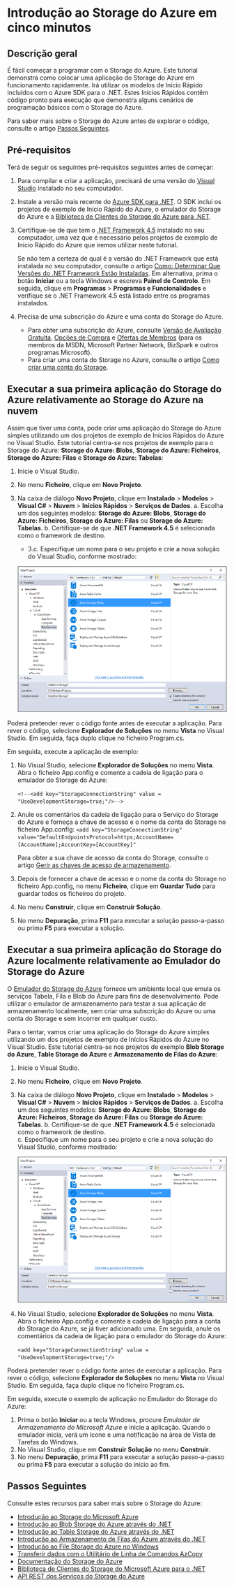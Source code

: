 <properties 
    pageTitle="Introdução ao Storage do Azure em cinco minutos| Microsoft Azure" 
    description="De forma rápida, conhecer melhor os Blobs do Microsoft Azure, as Tabelas e as Filas através dos Inícios Rápidos do Storage do Azure, do Visual Studio e do emulador do Storage do Azure. Execute a sua primeira aplicação do Storage do Azure em cinco minutos." 
    services="storage" 
    documentationCenter=".net" 
    authors="tamram" 
    manager="carmonm" 
    editor="tysonn"/>

<tags 
    ms.service="storage" 
    ms.workload="storage" 
    ms.tgt_pltfrm="na" 
    ms.devlang="dotnet" 
    ms.topic="get-started-article" 
    ms.date="05/23/2016"
    ms.author="tamram"/>

# Introdução ao Storage do Azure em cinco minutos 

## Descrição geral

É fácil começar a programar com o Storage do Azure. Este tutorial demonstra como colocar uma aplicação do Storage do Azure em funcionamento rapidamente. Irá utilizar os modelos de Início Rápido incluídos com o Azure SDK para o .NET. Estes Inícios Rápidos contêm código pronto para execução que demonstra alguns cenários de programação básicos com o Storage do Azure. 

Para saber mais sobre o Storage do Azure antes de explorar o código, consulte o artigo [Passos Seguintes](#next-steps).

## Pré-requisitos

Terá de seguir os seguintes pré-requisitos seguintes antes de começar:

1. Para compilar e criar a aplicação, precisará de uma versão do [Visual Studio](https://www.visualstudio.com/) instalado no seu computador. 

2. Instale a versão mais recente do [Azure SDK para .NET](https://azure.microsoft.com/downloads/). O SDK inclui os projetos de exemplo de Início Rápido do Azure, o emulador do Storage do Azure e a [Biblioteca de Clientes do Storage do Azure para .NET](https://msdn.microsoft.com/library/azure/dn261237.aspx).

3. Certifique-se de que tem o [.NET Framework 4.5](http://www.microsoft.com/download/details.aspx?id=30653) instalado no seu computador, uma vez que é necessário pelos projetos de exemplo de Início Rápido do Azure que iremos utilizar neste tutorial. 

    Se não tem a certeza de qual é a versão do .NET Framework que está instalada no seu computador, consulte o artigo [Como: Determinar Que Versões do .NET Framework Estão Instaladas](https://msdn.microsoft.com/vstudio/hh925568.aspx). Em alternativa, prima o botão **Iniciar** ou a tecla Windows e escreva **Painel de Controlo**. Em seguida, clique em **Programas** > **Programas e Funcionalidades** e verifique se o .NET Framework 4.5 está listado entre os programas instalados.

4. Precisa de uma subscrição do Azure e uma conta do Storage do Azure.

    - Para obter uma subscrição do Azure, consulte [Versão de Avaliação Gratuita](https://azure.microsoft.com/pricing/free-trial/), [Opções de Compra](https://azure.microsoft.com/pricing/purchase-options/) e [Ofertas de Membros](https://azure.microsoft.com/pricing/member-offers/) (para os membros da MSDN, Microsoft Partner Network, BizSpark e outros programas Microsoft).
    - Para criar uma conta do Storage no Azure, consulte o artigo [Como criar uma conta do Storage](storage-create-storage-account.md#create-a-storage-account).

## Executar a sua primeira aplicação do Storage do Azure relativamente ao Storage do Azure na nuvem

Assim que tiver uma conta, pode criar uma aplicação do Storage do Azure simples utilizando um dos projetos de exemplo de Inícios Rápidos do Azure no Visual Studio. Este tutorial centra-se nos projetos de exemplo para o Storage do Azure: **Storage do Azure: Blobs**, **Storage do Azure: Ficheiros**, **Storage do Azure: Filas** e **Storage do Azure: Tabelas**:

1. Inicie o Visual Studio.
2. No menu **Ficheiro**, clique em **Novo Projeto**.
3. Na caixa de diálogo **Novo Projeto**, clique em **Instalado** > **Modelos** > **Visual C#** > **Nuvem** > **Inícios Rápidos** > **Serviços de Dados**.
    a. Escolha um dos seguintes modelos: **Storage do Azure: Blobs**, **Storage do Azure: Ficheiros**, **Storage do Azure: Filas** ou **Storage do Azure: Tabelas**.
    b. Certifique-se de que **.NET Framework 4.5** é selecionada como o framework de destino.
    - 3.c. Especifique um nome para o seu projeto e crie a nova solução do Visual Studio, conforme mostrado:
    
    ![Inícios Rápidos do Azure][Image1]

Poderá pretender rever o código fonte antes de executar a aplicação. Para rever o código, selecione **Explorador de Soluções** no menu **Vista** no Visual Studio. Em seguida, faça duplo clique no ficheiro Program.cs. 

Em seguida, execute a aplicação de exemplo:

1.  No Visual Studio, selecione **Explorador de Soluções** no menu **Vista**. Abra o ficheiro App.config e comente a cadeia de ligação para o emulador do Storage do Azure:

    `<!--<add key="StorageConnectionString" value = "UseDevelopmentStorage=true;"/>-->`

2.  Anule os comentários da cadeia de ligação para o Serviço do Storage do Azure e forneça a chave de acesso e o nome da conta do Storage no ficheiro App.config: 
	`<add key="StorageConnectionString" value="DefaultEndpointsProtocol=https;AccountName=[AccountName];AccountKey=[AccountKey]"`

    Para obter a sua chave de acesso da conta do Storage, consulte o artigo [Gerir as chaves de acesso de armazenamento](storage-create-storage-account.md#manage-your-storage-access-keys).

3.  Depois de fornecer a chave de acesso e o nome da conta do Storage no ficheiro App.config, no menu **Ficheiro**, clique em **Guardar Tudo** para guardar todos os ficheiros do projeto.
4.  No menu **Construir**, clique em **Construir Solução**.
5.  No menu **Depuração**, prima **F11** para executar a solução passo-a-passo ou prima **F5** para executar a solução.


## Executar a sua primeira aplicação do Storage do Azure localmente relativamente ao Emulador do Storage do Azure

O [Emulador do Storage do Azure](storage-use-emulator.md) fornece um ambiente local que emula os serviços Tabela, Fila e Blob do Azure para fins de desenvolvimento. Pode utilizar o emulador de armazenamento para testar a sua aplicação de armazenamento localmente, sem criar uma subscrição do Azure ou uma conta do Storage e sem incorrer em qualquer custo.

Para o tentar, vamos criar uma aplicação do Storage do Azure simples utilizando um dos projetos de exemplo de Inícios Rápidos do Azure no Visual Studio. Este tutorial centra-se nos projetos de exemplo **Blob Storage do Azure**, **Table Storage do Azure** e **Armazenamento de Filas do Azure**:

1. Inicie o Visual Studio.
2. No menu **Ficheiro**, clique em **Novo Projeto**.
3. Na caixa de diálogo **Novo Projeto**, clique em **Instalado** > **Modelos** > **Visual C#** > **Nuvem** > **Inícios Rápidos** > **Serviços de Dados**.
   a. Escolha um dos seguintes modelos: **Storage do Azure: Blobs**, **Storage do Azure: Ficheiros**, **Storage do Azure: Filas** ou **Storage do Azure: Tabelas**.
   b. Certifique-se de que **.NET Framework 4.5** é selecionada como o framework de destino.   
    c. Especifique um nome para o seu projeto e crie a nova solução do Visual Studio, conforme mostrado:
    
    ![Inícios Rápidos do Azure][Image1]

4.  No Visual Studio, selecione **Explorador de Soluções** no menu **Vista**. Abra o ficheiro App.config e comente a cadeia de ligação para a conta do Storage do Azure, se já tiver adicionado uma. Em seguida, anule os comentários da cadeia de ligação para o emulador do Storage do Azure:

    `<add key="StorageConnectionString" value = "UseDevelopmentStorage=true;"/>`

Poderá pretender rever o código fonte antes de executar a aplicação. Para rever o código, selecione **Explorador de Soluções** no menu **Vista** no Visual Studio. Em seguida, faça duplo clique no ficheiro Program.cs. 

Em seguida, execute o exemplo de aplicação no Emulador do Storage do Azure:

1.  Prima o botão **Iniciar** ou a tecla Windows, procure *Emulador de Armazenamento do Microsoft Azure* e inicie a aplicação. Quando o emulador inicia, verá um ícone e uma notificação na área de Vista de Tarefas do Windows.
2.  No Visual Studio, clique em **Construir Solução** no menu **Construir**. 
3.  No menu **Depuração**, prima **F11** para executar a solução passo-a-passo ou prima **F5** para executar a solução do início ao fim.

## Passos Seguintes

Consulte estes recursos para saber mais sobre o Storage do Azure:

* [Introdução ao Storage do Microsoft Azure](storage-introduction.md)
* [Introdução ao Blob Storage do Azure através do .NET](storage-dotnet-how-to-use-blobs.md)
* [Introdução ao Table Storage do Azure através do .NET](storage-dotnet-how-to-use-tables.md)
* [Introdução ao Armazenamento de Filas do Azure através do .NET](storage-dotnet-how-to-use-queues.md)
* [Introdução ao File Storage do Azure no Windows](storage-dotnet-how-to-use-files.md)
* [Transferir dados com o Utilitário de Linha de Comandos AzCopy](storage-use-azcopy.md)
* [Documentação do Storage do Azure](https://azure.microsoft.com/documentation/services/storage/)
* [Biblioteca de Clientes do Storage do Microsoft Azure para o .NET](https://msdn.microsoft.com/library/azure/dn261237.aspx)
* [API REST dos Serviços do Storage do Azure](https://msdn.microsoft.com/library/azure/dd179355.aspx)

[Image1]: ./media/storage-getting-started-guide/QuickStart.png
 



<!---HONumber=Jun16_HO2-->


